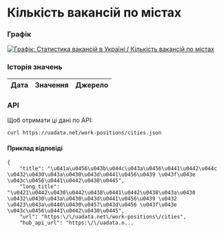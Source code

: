 # Кількість вакансій по містах
### Графік
[ ![Графік: Статистика вакансій в Україні / Кількість вакансій по містах](https://uadata.net/screen?459657&u=%2Fwork-positions%2Fcities) ](https://uadata.net/work-positions/cities)

### Історія значень
| Дата | Значення | Джерело |
|---|---|---|
### API
Щоб отримати ці дані по API:
```
curl https://uadata.net/work-positions/cities.json
```
#### Приклад відповіді 
```
{
    "title": "\u041a\u0456\u043b\u044c\u043a\u0456\u0441\u0442\u044c \u0432\u0430\u043a\u0430\u043d\u0441\u0456\u0439 \u043f\u043e \u043c\u0456\u0441\u0442\u0430\u0445",
    "long_title": "\u0421\u0442\u0430\u0442\u0438\u0441\u0442\u0438\u043a\u0430 \u0432\u0430\u043a\u0430\u043d\u0441\u0456\u0439 \u0432 \u0423\u043a\u0440\u0430\u0457\u043d\u0456 \u043f\u043e \u043c\u0456\u0441\u0442\u0430\u0445",
    "url": "https:\/\/uadata.net\/work-positions\/cities",
    "hub_api_url": "https:\/\/uadata.n...
```